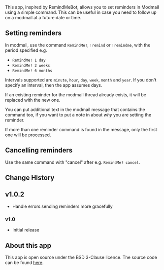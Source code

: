 This app, inspired by RemindMeBot, allows you to set reminders in Modmail using a simple command. This can be useful in case you need to follow up on a modmail at a future date or time.

## Setting reminders

In modmail, use the command `RemindMe!`, `!remind` or `!remindme`, with the period specified e.g.

* `RemindMe! 1 day`
* `RemindMe! 2 weeks`
* `RemindMe! 6 months`

Intervals supported are `minute`, `hour`, `day`, `week`, `month` and `year`. If you don't specify an interval, then the app assumes days.

If an existing reminder for the modmail thread already exists, it will be replaced with the new one.

You can put additional text in the modmail message that contains the command too, if you want to put a note in about *why* you are setting the reminder.

If more than one reminder command is found in the message, only the first one will be processed.

## Cancelling reminders

Use the same command with "cancel" after e.g. `RemindMe! cancel`.

## Change History

## v1.0.2

* Handle errors sending reminders more gracefully

### v1.0

* Initial release

## About this app

This app is open source under the BSD 3-Clause licence. The source code can be found [here](https://github.com/fsvreddit/modmail-remindme).
